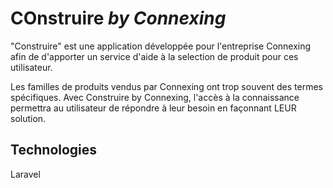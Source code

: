 # COnstruire _by Connexing_

"Construire" est une application développée pour l'entreprise Connexing afin de d'apporter un service d'aide à la selection de produit pour ces utilisateur.

Les familles de produits vendus par Connexing ont trop souvent des termes spécifiques. Avec Construire by Connexing, l'accès à la connaissance permettra au utilisateur de répondre à leur besoin en façonnant LEUR solution.

## Technologies

Laravel
